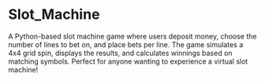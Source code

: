 # Slot_Machine
A Python-based slot machine game where users deposit money, choose the number of lines to bet on, and place bets per line. The game simulates a 4x4 grid spin, displays the results, and calculates winnings based on matching symbols. Perfect for anyone wanting to experience a virtual slot machine!

